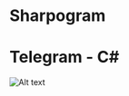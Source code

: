 Sharpogram
==========

Telegram - C#
==========
![Alt text](http://img1.goodfon.ru/original/1920x1080/0/e3/programmist-noutbuk-kompyuter.jpg "Telegram")
